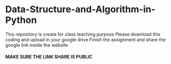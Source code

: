 # Data-Structure-and-Algorithm-in-Python
This repository is create for class teaching purpose
Please download this coding and upload in your google drive
Finish the assignment and share the google link inside the website 

#### MAKE SURE THE LINK SHARE IS PUBLIC 
